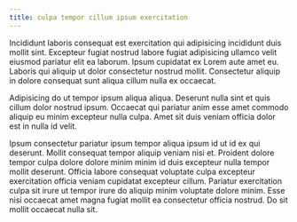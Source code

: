 ```yaml
---
title: culpa tempor cillum ipsum exercitation
---
```


Incididunt laboris consequat est exercitation qui adipisicing incididunt duis mollit sint. Excepteur fugiat nostrud labore fugiat adipisicing ullamco velit eiusmod pariatur elit ea laborum. Ipsum cupidatat ex Lorem aute amet eu. Laboris qui aliquip ut dolor consectetur nostrud mollit. Consectetur aliquip in dolore consequat sunt aliqua cillum nulla ex occaecat.

Adipisicing do ut tempor ipsum aliqua aliqua. Deserunt nulla sint et quis cillum dolor nostrud ipsum. Occaecat qui pariatur anim esse amet commodo aliquip eu minim excepteur nulla culpa. Amet sit duis veniam officia dolor est in nulla id velit.

Ipsum consectetur pariatur ipsum tempor aliqua ipsum id ut id ex qui deserunt. Mollit consequat tempor aliquip veniam nisi et. Proident dolore tempor culpa dolore dolore minim minim id duis excepteur nulla tempor mollit deserunt. Officia labore consequat voluptate culpa excepteur exercitation officia veniam cupidatat excepteur cillum. Pariatur exercitation culpa sit irure ut tempor irure do aliquip minim voluptate dolore minim. Esse nisi occaecat amet magna fugiat mollit ea consectetur officia nostrud. Do sit mollit occaecat nulla sit.
